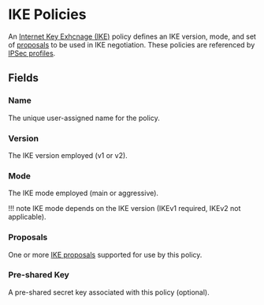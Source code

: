 # IKE Policies

An [Internet Key Exhcnage (IKE)](https://en.wikipedia.org/wiki/Internet_Key_Exchange) policy defines an IKE version, mode, and set of [proposals](./ikeproposal.md) to be used in IKE negotiation. These policies are referenced by [IPSec profiles](./ipsecprofile.md).

## Fields

### Name

The unique user-assigned name for the policy.

### Version

The IKE version employed (v1 or v2).

### Mode

The IKE mode employed (main or aggressive).

!!! note
    IKE mode depends on the IKE version (IKEv1 required, IKEv2 not applicable).

### Proposals

One or more [IKE proposals](./ikeproposal.md) supported for use by this policy.

### Pre-shared Key

A pre-shared secret key associated with this policy (optional).
